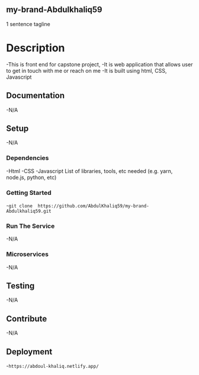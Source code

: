 ## my-brand-Abdulkhaliq59

1 sentence tagline

# Description

-This is front end for capstone project,
-It is web application that allows user to get in touch with me or reach on me
-It is built using html, CSS, Javascript

## Documentation

-N/A

## Setup

-N/A
### Dependencies

-Html
-CSS
-Javascript
List of libraries, tools, etc needed (e.g. yarn, node.js, python, etc)

### Getting Started

-`git clone  https://github.com/AbdulKhaliq59/my-brand-Abdulkhaliq59.git`

### Run The Service

-N/A

### Microservices

-N/A

## Testing

-N/A

## Contribute

-N/A

## Deployment

-`https://abdoul-khaliq.netlify.app/`
